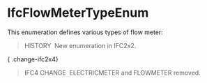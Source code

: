 # IfcFlowMeterTypeEnum

This enumeration defines various types of flow meter:

> HISTORY&nbsp; New enumeration in IFC2x2.

{ .change-ifc2x4}
> IFC4 CHANGE&nbsp; ELECTRICMETER and FLOWMETER removed.
